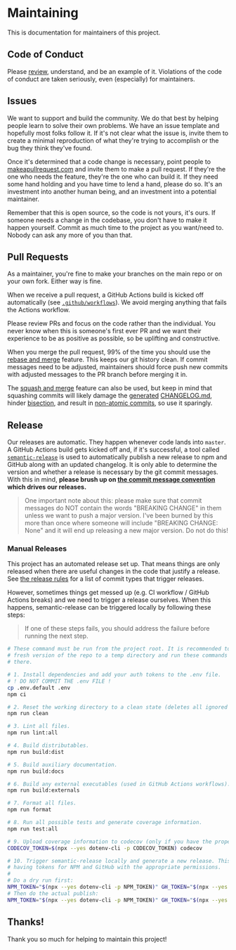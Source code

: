 # Maintaining

This is documentation for maintainers of this project.

## Code of Conduct

Please [review][1], understand, and be an example of it. Violations of the code
of conduct are taken seriously, even (especially) for maintainers.

## Issues

We want to support and build the community. We do that best by helping people
learn to solve their own problems. We have an issue template and hopefully most
folks follow it. If it's not clear what the issue is, invite them to create a
minimal reproduction of what they're trying to accomplish or the bug they think
they've found.

Once it's determined that a code change is necessary, point people to
[makeapullrequest.com][2] and invite them to make a pull request. If they're the
one who needs the feature, they're the one who can build it. If they need some
hand holding and you have time to lend a hand, please do so. It's an investment
into another human being, and an investment into a potential maintainer.

Remember that this is open source, so the code is not yours, it's ours. If
someone needs a change in the codebase, you don't have to make it happen
yourself. Commit as much time to the project as you want/need to. Nobody can ask
any more of you than that.

## Pull Requests

As a maintainer, you're fine to make your branches on the main repo or on your
own fork. Either way is fine.

When we receive a pull request, a GitHub Actions build is kicked off
automatically (see [`.github/workflows`][3]). We avoid merging anything that
fails the Actions workflow.

Please review PRs and focus on the code rather than the individual. You never
know when this is someone's first ever PR and we want their experience to be as
positive as possible, so be uplifting and constructive.

When you merge the pull request, 99% of the time you should use the [rebase and
merge][4] feature. This keeps our git history clean. If commit messages need to
be adjusted, maintainers should force push new commits with adjusted messages to
the PR branch before merging it in.

The [squash and merge][5] feature can also be used, but keep in mind that
squashing commits will likely damage the [generated][6] [CHANGELOG.md][7],
hinder [bisection][8], and result in [non-atomic commits][9], so use it
sparingly.

## Release

Our releases are automatic. They happen whenever code lands into `master`. A
GitHub Actions build gets kicked off and, if it's successful, a tool called
[`semantic-release`][10] is used to automatically publish a new release to npm
and GitHub along with an updated changelog. It is only able to determine the
version and whether a release is necessary by the git commit messages. With this
in mind, **please brush up on [the commit message convention][commit] which
drives our releases.**

> One important note about this: please make sure that commit messages do NOT
> contain the words "BREAKING CHANGE" in them unless we want to push a major
> version. I've been burned by this more than once where someone will include
> "BREAKING CHANGE: None" and it will end up releasing a new major version. Do
> not do this!

### Manual Releases

This project has an automated release set up. That means things are only
released when there are useful changes in the code that justify a release. See
[the release rules][11] for a list of commit types that trigger releases.

However, sometimes things get messed up (e.g. CI workflow / GitHub Actions
breaks) and we need to trigger a release ourselves. When this happens,
semantic-release can be triggered locally by following these steps:

> If one of these steps fails, you should address the failure before running the
> next step.

```bash
# These command must be run from the project root. It is recommended to clone a
# fresh version of the repo to a temp directory and run these commands from
# there.

# 1. Install dependencies and add your auth tokens to the .env file.
# ! DO NOT COMMIT THE .env FILE !
cp .env.default .env
npm ci

# 2. Reset the working directory to a clean state (deletes all ignored files).
npm run clean

# 3. Lint all files.
npm run lint:all

# 4. Build distributables.
npm run build:dist

# 5. Build auxiliary documentation.
npm run build:docs

# 6. Build any external executables (used in GitHub Actions workflows).
npm run build:externals

# 7. Format all files.
npm run format

# 8. Run all possible tests and generate coverage information.
npm run test:all

# 9. Upload coverage information to codecov (only if you have the proper token).
CODECOV_TOKEN=$(npx --yes dotenv-cli -p CODECOV_TOKEN) codecov

# 10. Trigger semantic-release locally and generate a new release. This requires
# having tokens for NPM and GitHub with the appropriate permissions.
#
# Do a dry run first:
NPM_TOKEN="$(npx --yes dotenv-cli -p NPM_TOKEN)" GH_TOKEN="$(npx --yes dotenv-cli -p GITHUB_TOKEN)" HUSKY=0 UPDATE_CHANGELOG=true GIT_AUTHOR_NAME="$(npx --yes dotenv-cli -p GIT_AUTHOR_NAME)" GIT_COMMITTER_NAME="$(npx --yes dotenv-cli -p GIT_COMMITTER_NAME)" GIT_AUTHOR_EMAIL="$(npx --yes dotenv-cli -p GIT_AUTHOR_EMAIL)" GIT_COMMITTER_EMAIL="$(npx --yes dotenv-cli -p GIT_COMMITTER_EMAIL)" node node_modules/.bin/semantic-release --no-ci --extends "$(pwd)/release.config.js" --dry-run
# Then do the actual publish:
NPM_TOKEN="$(npx --yes dotenv-cli -p NPM_TOKEN)" GH_TOKEN="$(npx --yes dotenv-cli -p GITHUB_TOKEN)" HUSKY=0 UPDATE_CHANGELOG=true GIT_AUTHOR_NAME="$(npx --yes dotenv-cli -p GIT_AUTHOR_NAME)" GIT_COMMITTER_NAME="$(npx --yes dotenv-cli -p GIT_COMMITTER_NAME)" GIT_AUTHOR_EMAIL="$(npx --yes dotenv-cli -p GIT_AUTHOR_EMAIL)" GIT_COMMITTER_EMAIL="$(npx --yes dotenv-cli -p GIT_COMMITTER_EMAIL)" node node_modules/.bin/semantic-release --no-ci --extends "$(pwd)/release.config.js"
```

<!-- lint ignore -->

## Thanks!

Thank you so much for helping to maintain this project!

[commit]:
  https://github.com/conventional-changelog-archived-repos/conventional-changelog-angular/blob/ed32559941719a130bb0327f886d6a32a8cbc2ba/convention.md
[1]: ./.github/CODE_OF_CONDUCT.md
[2]: http://makeapullrequest.com
[3]: ./.github/workflows
[4]:
  https://docs.github.com/en/pull-requests/collaborating-with-pull-requests/incorporating-changes-from-a-pull-request/about-pull-request-merges#rebase-and-merge-your-commits
[5]:
  https://docs.github.com/en/pull-requests/collaborating-with-pull-requests/incorporating-changes-from-a-pull-request/about-pull-request-merges#squash-and-merge-your-commits
[6]: https://github.com/conventional-changelog/conventional-changelog
[7]: https://www.conventionalcommits.org/en/v1.0.0
[8]:
  https://www.metaltoad.com/blog/beginners-guide-git-bisect-process-elimination
[9]: https://dev.to/paulinevos/atomic-commits-will-help-you-git-legit-35i7
[10]: https://github.com/semantic-release/semantic-release
[11]:
  https://github.com/Xunnamius/babel-plugin-transform-rewrite-imports/blob/eec78609146a92cab29caa9d1fa05a0581e5bd3f/release.config.js#L27
